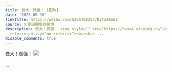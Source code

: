```yaml
---
title: 做大！做强！ [图片]
date: '2023-09-18'
linkTitle: https://weibo.com/5286768287/NjTaABa0Z
source: 久保田鲤鱼的微博
description: 做大！做强！ <img style="" src="https://tvax4.sinaimg.cn/large/005LMJWfgy1hi0yi7savxj31hc0sm7bm.jpg"
  referrerpolicy="no-referrer"><br><br> ...
disable_comments: true
---
```

做大！做强！ <img style="" src="https://tvax4.sinaimg.cn/large/005LMJWfgy1hi0yi7savxj31hc0sm7bm.jpg" referrerpolicy="no-referrer"><br><br> ...